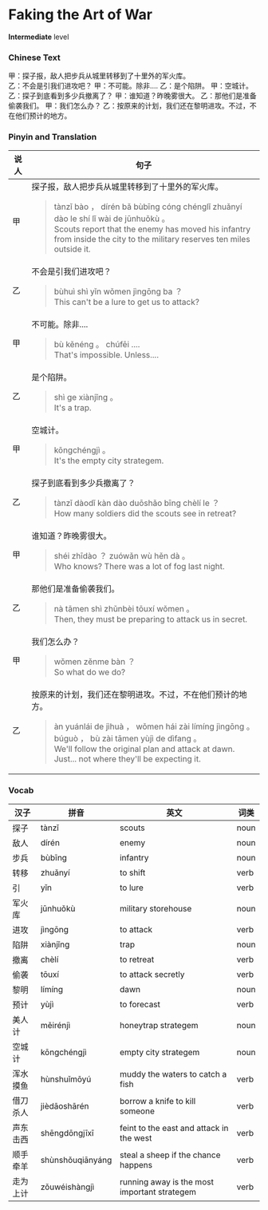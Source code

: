 # Faking the Art of War
**Intermediate** level
### Chinese Text
甲：探子报，敌人把步兵从城里转移到了十里外的军火库。<br />乙：不会是引我们进攻吧？
甲：不可能。除非....
乙：是个陷阱。
甲：空城计。
乙：探子到底看到多少兵撤离了？
甲：谁知道？昨晚雾很大。
乙：那他们是准备偷袭我们。
甲：我们怎么办？
乙：按原来的计划，我们还在黎明进攻。不过，不在他们预计的地方。

### Pinyin and Translation
|说人|句子|
|----|----|
|甲|探子报，敌人把步兵从城里转移到了十里外的军火库。<blockquote>tànzǐ bào ， dírén bǎ bùbīng cóng chénglǐ zhuǎnyí  dào le shí lǐ wài de jūnhuǒkù 。<br />Scouts report that the enemy has moved his infantry from inside the city to the military reserves ten miles outside it.</blockquote>|
|乙|不会是引我们进攻吧？<blockquote>bùhuì shì yǐn wǒmen jìngōng ba ？<br />This can't be a lure to get us to attack?</blockquote>|
|甲|不可能。除非....<blockquote>bù kěnéng 。 chúfēi ....<br />That's impossible. Unless....</blockquote>|
|乙|是个陷阱。<blockquote>shì ge xiànjǐng 。<br />It's a trap.</blockquote>|
|甲|空城计。<blockquote>kōngchéngjì 。<br />It's the empty city strategem.</blockquote>|
|乙|探子到底看到多少兵撤离了？<blockquote>tànzǐ dàodǐ kàn dào duōshǎo bīng chèlí le ？<br />How many soldiers did the scouts see in retreat?</blockquote>|
|甲|谁知道？昨晚雾很大。<blockquote>shéi zhīdào ？ zuówǎn wù hěn dà 。<br />Who knows? There was a lot of fog last night.</blockquote>|
|乙|那他们是准备偷袭我们。<blockquote>nà tāmen shì zhǔnbèi tōuxí wǒmen 。<br />Then, they must be preparing to attack us in secret.</blockquote>|
|甲|我们怎么办？<blockquote>wǒmen zěnme bàn ？<br />So what do we do?</blockquote>|
|乙|按原来的计划，我们还在黎明进攻。不过，不在他们预计的地方。<blockquote>àn yuánlái  de jìhuà ， wǒmen hái zài límíng jìngōng 。 búguò ， bù zài tāmen yùjì de dìfang 。<br />We'll follow the original plan and attack at dawn. Just... not where they'll be expecting it.</blockquote>|
### Vocab
|汉子|拼音|英文|词类|
|----|----|----|----|
|探子|tànzǐ|scouts|noun|
|敌人|dírén|enemy|noun|
|步兵|bùbīng|infantry|noun|
|转移|zhuǎnyí|to shift|verb|
|引|yǐn|to lure|verb|
|军火库|jūnhuǒkù|military storehouse|noun|
|进攻|jìngōng|to attack|verb|
|陷阱|xiànjǐng|trap|noun|
|撤离|chèlí|to retreat|verb|
|偷袭|tōuxí|to attack secretly|verb|
|黎明|límíng|dawn|noun|
|预计|yùjì|to forecast|verb|
|美人计|měirénjì|honeytrap strategem|noun|
|空城计|kōngchéngjì|empty city strategem|noun|
|浑水摸鱼|hùnshuǐmōyú|muddy the waters to catch a fish|verb|
|借刀杀人|jièdāoshārén|borrow a knife to kill someone|verb|
|声东击西|shēngdōngjīxī|feint to the east and attack in the west|verb|
|顺手牵羊|shùnshǒuqiānyáng|steal a sheep if the chance happens|verb|
|走为上计|zǒuwéishàngjì|running away is the most important strategem|verb|